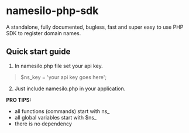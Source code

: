 # namesilo-php-sdk
A standalone, fully documented, bugless, fast and super easy to use PHP SDK to register domain names.


## Quick start guide

1. In namesilo.php file set your api key.
>  $ns_key = 'your api key goes here';
2. Just include namesilo.php in your application.


**PRO TIPS:**
- all functions (commands) start with ns_
- all global variables start with $ns_
- there is no dependency




